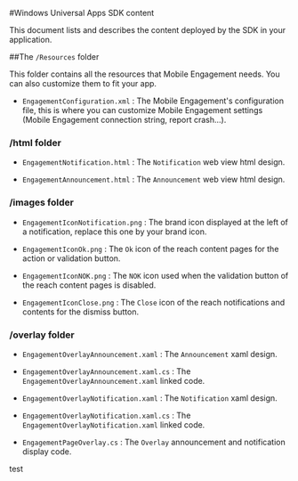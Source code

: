 <properties 
	pageTitle="Windows Universal Apps SDK content" 
	description="Learn about the contents of the Windows Universal Apps SDK for Azure Mobile Engagement" 					
	services="mobile-engagement" 
	documentationCenter="mobile" 
	authors="piyushjo" 
	manager="dwrede" 
	editor="" />

<tags 
	ms.service="mobile-engagement" 
	ms.workload="mobile" 
	ms.tgt_pltfrm="mobile-windows-store" 
	ms.devlang="dotnet" 
	ms.topic="article" 
	ms.date="08/10/2015" 
	ms.author="piyushjo" />

#Windows Universal Apps SDK content

This document lists and describes the content deployed by the SDK in your application.

##The `/Resources` folder

This folder contains all the resources that Mobile Engagement needs. You can also customize them to fit your app.

- `EngagementConfiguration.xml` : The Mobile Engagement's configuration file, this is where you can customize Mobile Engagement settings (Mobile Engagement connection string, report crash...).

### /html folder

- `EngagementNotification.html` : The `Notification` web view html design.

- `EngagementAnnouncement.html` : The `Announcement` web view html design.

### /images folder

- `EngagementIconNotification.png` : The brand icon displayed at the left of a notification, replace this one by your brand icon.

- `EngagementIconOk.png` : The `Ok` icon of the reach content pages for the action or validation button.

- `EngagementIconNOK.png` : The `NOK` icon used when the validation button of the reach content pages is disabled.
 
- `EngagementIconClose.png` : The `Close` icon of the reach notifications and contents for the dismiss button.

### /overlay folder

- `EngagementOverlayAnnouncement.xaml` : The `Announcement` xaml design.

- `EngagementOverlayAnnouncement.xaml.cs` : The `EngagementOverlayAnnouncement.xaml` linked code.
 
- `EngagementOverlayNotification.xaml` : The `Notification` xaml design.
 
- `EngagementOverlayNotification.xaml.cs` : The `EngagementOverlayNotification.xaml` linked code.
 
- `EngagementPageOverlay.cs` : The `Overlay` announcement and notification display code.
  
test

